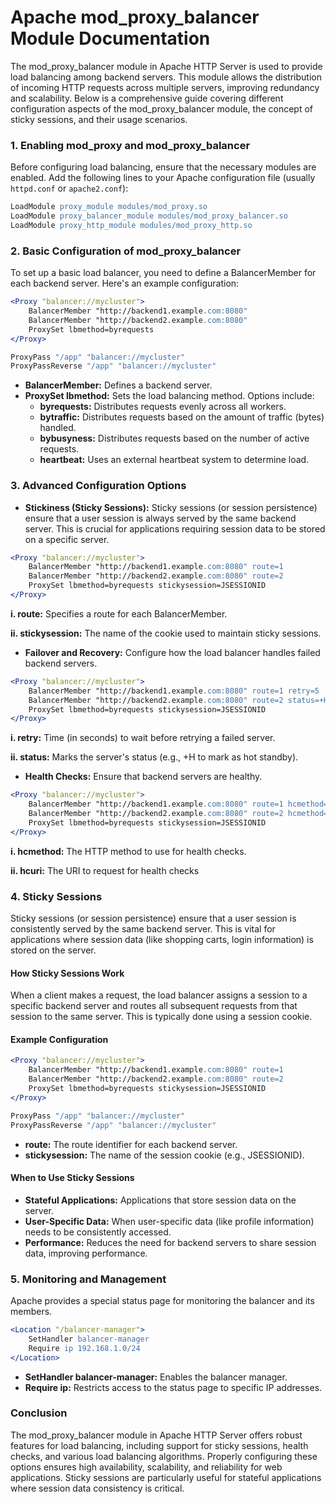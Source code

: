 # Apache mod_proxy_balancer Module Documentation

The mod_proxy_balancer module in Apache HTTP Server is used to provide load balancing among backend servers. This module allows the distribution of incoming HTTP requests across multiple servers, improving redundancy and scalability. Below is a comprehensive guide covering different configuration aspects of the mod_proxy_balancer module, the concept of sticky sessions, and their usage scenarios.

### 1. Enabling mod_proxy and mod_proxy_balancer
Before configuring load balancing, ensure that the necessary modules are enabled. Add the following lines to your Apache configuration file (usually ```httpd.conf``` or ```apache2.conf```):

```apache
LoadModule proxy_module modules/mod_proxy.so
LoadModule proxy_balancer_module modules/mod_proxy_balancer.so
LoadModule proxy_http_module modules/mod_proxy_http.so
```

### 2. Basic Configuration of mod_proxy_balancer
To set up a basic load balancer, you need to define a BalancerMember for each backend server. Here's an example configuration:

```apache
<Proxy "balancer://mycluster">
    BalancerMember "http://backend1.example.com:8080"
    BalancerMember "http://backend2.example.com:8080"
    ProxySet lbmethod=byrequests
</Proxy>

ProxyPass "/app" "balancer://mycluster"
ProxyPassReverse "/app" "balancer://mycluster"
```
- __BalancerMember:__ Defines a backend server.
- __ProxySet lbmethod:__ Sets the load balancing method. Options include:
  - __byrequests:__ Distributes requests evenly across all workers.
  - __bytraffic:__ Distributes requests based on the amount of traffic (bytes) handled.
  - __bybusyness:__ Distributes requests based on the number of active requests.
  - __heartbeat:__ Uses an external heartbeat system to determine load.


### 3. Advanced Configuration Options

- __Stickiness (Sticky Sessions):__
Sticky sessions (or session persistence) ensure that a user session is always served by the same backend server. This is crucial for applications requiring session data to be stored on a specific server.

```apache
<Proxy "balancer://mycluster">
    BalancerMember "http://backend1.example.com:8080" route=1
    BalancerMember "http://backend2.example.com:8080" route=2
    ProxySet lbmethod=byrequests stickysession=JSESSIONID
</Proxy>
```


   __i. route:__ Specifies a route for each BalancerMember.

  __ii. stickysession:__ The name of the cookie used to maintain sticky sessions.

- __Failover and Recovery:__
Configure how the load balancer handles failed backend servers.

```apache
<Proxy "balancer://mycluster">
    BalancerMember "http://backend1.example.com:8080" route=1 retry=5
    BalancerMember "http://backend2.example.com:8080" route=2 status=+H
    ProxySet lbmethod=byrequests stickysession=JSESSIONID
</Proxy>
```
__i. retry:__ Time (in seconds) to wait before retrying a failed server.

__ii. status:__ Marks the server's status (e.g., +H to mark as hot standby).

- __Health Checks:__
Ensure that backend servers are healthy.

```apache
<Proxy "balancer://mycluster">
    BalancerMember "http://backend1.example.com:8080" route=1 hcmethod=GET hcuri=/healthcheck
    BalancerMember "http://backend2.example.com:8080" route=2 hcmethod=GET hcuri=/healthcheck
    ProxySet lbmethod=byrequests stickysession=JSESSIONID
</Proxy>
```
__i. hcmethod:__ The HTTP method to use for health checks.

__ii. hcuri:__ The URI to request for health checks


### 4. Sticky Sessions
Sticky sessions (or session persistence) ensure that a user session is consistently served by the same backend server. This is vital for applications where session data (like shopping carts, login information) is stored on the server.

#### How Sticky Sessions Work
When a client makes a request, the load balancer assigns a session to a specific backend server and routes all subsequent requests from that session to the same server. This is typically done using a session cookie.

#### Example Configuration
```apache
<Proxy "balancer://mycluster">
    BalancerMember "http://backend1.example.com:8080" route=1
    BalancerMember "http://backend2.example.com:8080" route=2
    ProxySet lbmethod=byrequests stickysession=JSESSIONID
</Proxy>

ProxyPass "/app" "balancer://mycluster"
ProxyPassReverse "/app" "balancer://mycluster"
```
- __route:__ The route identifier for each backend server.
- __stickysession:__ The name of the session cookie (e.g., JSESSIONID).

#### When to Use Sticky Sessions

- __Stateful Applications:__ Applications that store session data on the server.
- __User-Specific Data:__ When user-specific data (like profile information) needs to be consistently accessed.
- __Performance:__ Reduces the need for backend servers to share session data, improving performance.


### 5. Monitoring and Management

Apache provides a special status page for monitoring the balancer and its members.

```apache
<Location "/balancer-manager">
    SetHandler balancer-manager
    Require ip 192.168.1.0/24
</Location>
```
- __SetHandler balancer-manager:__ Enables the balancer manager.
- __Require ip:__ Restricts access to the status page to specific IP addresses.


### Conclusion

The mod_proxy_balancer module in Apache HTTP Server offers robust features for load balancing, including support for sticky sessions, health checks, and various load balancing algorithms. Properly configuring these options ensures high availability, scalability, and reliability for web applications. Sticky sessions are particularly useful for stateful applications where session data consistency is critical.



